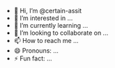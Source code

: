 - 👋 Hi, I’m @certain-assit
- 👀 I’m interested in ...
- 🌱 I’m currently learning ...
- 💞️ I’m looking to collaborate on ...
- 📫 How to reach me ...
- 😄 Pronouns: ...
- ⚡ Fun fact: ...

<!---
certain-assit/certain-assit is a ✨ special ✨ repository because its `README.md` (this file) appears on your GitHub profile.
You can click the Preview link to take a look at your changes.
--->
